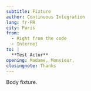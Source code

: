 ```yaml
---
subtitle: Fixture
author: Continuous Integration
lang: fr-FR
city: Paris
from:
  - Right from the code
  - Internet
to: |
  **Test Actor**
opening: Madame, Monsieur,
closingnote: Thanks
---
```


Body fixture.
